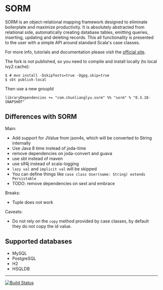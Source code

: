# SORM

SORM is an object-relational mapping framework designed to eliminate boilerplate and maximize productivity. 
It is absolutely abstracted from relational side, automatically creating database tables,
  emitting queries, inserting, updating and deleting records. 
This all functionality is presented to the user with a simple API around standard Scala's case classes. 

For more info, tutorials and documentation please visit the [official site](http://sorm-framework.org).


The fork is not published, so you need to compile and install locally (to local ivy2 cache):

    $ # mvn install -DskipTests=true -Dgpg.skip=true 
    $ sbt publish-local
    
Then use a new groupId
    
    libraryDependencies += "com.chunlianglyu.sorm" %% "sorm" % "0.3.18-SNAPSHOT"
    
## Differences with SORM

Main:

- Add support for JValue from json4s, which will be converted to String internally
- Use Java 8 time instead of joda-time
- remove dependencies on joda-convert and guava
- use sbt instead of maven
- use slf4j instead of scala-logging
- `lazy val` and `implicit val` will be skipped 
- You can define things like `case class User(name: String) extends Persistable`
- TODO: remove dependencies on sext and embrace

Breaks:

- Tuple does not work

Caveats:

- Do not rely on the `copy` method provided by case classes, by default they do not copy the id value.

## Supported databases

* MySQL
* PostgreSQL
* H2
* HSQLDB

---

[![Build Status](https://travis-ci.org/cllu/sorm.svg?branch=master)](https://travis-ci.org/cllu/sorm)
